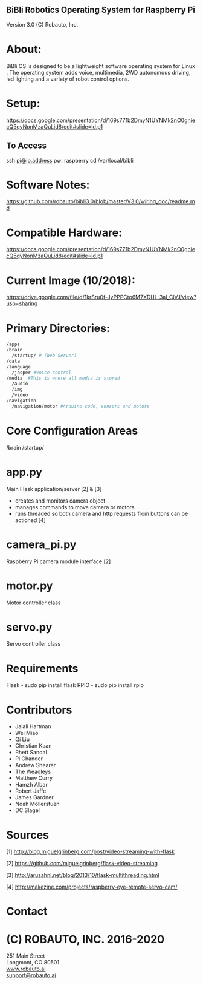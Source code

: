 BiBli Robotics Operating System for Raspberry Pi
------------------------------------------
Version 3.0 (C) Robauto, Inc. 

# About:

BiBli OS is designed to be a lightweight software operating system for Linux .
The operating system adds voice, multimedia, 2WD autonomous driving, led
lighting and a variety of robot control options. 


# Setup:

https://docs.google.com/presentation/d/169s771b2DmyN1UYNMk2nO0gniecQ5qyNonMzaQuLid8/edit#slide=id.p1

## To Access
ssh pi@ip.address
pw: raspberry
cd /var/local/bibli

# Software Notes: 

https://github.com/robauto/bibli3.0/blob/master/V3.0/wiring_doc/readme.md

# Compatible Hardware:

https://docs.google.com/presentation/d/169s771b2DmyN1UYNMk2nO0gniecQ5qyNonMzaQuLid8/edit#slide=id.p1

# Current Image (10/2018):

https://drive.google.com/file/d/1krSru0f-JyPPPCto6M7XDUL-3al_ClVJ/view?usp=sharing

# Primary Directories:
```bash
/apps
/brain
  /startup/ # (Web Server)
/data
/language
  /jasper #Voice control
/media  #This is where all media is stored
  /audio
  /img
  /video
/navigation
  /navigation/motor #Arduino code, sensors and motors
```
  
# Core Configuration Areas

/brain
  /startup/
  
# app.py
Main Flask application/server [2] & [3]
- creates and monitors camera object
- manages commands to move camera or motors
- runs threaded so both camera and http requests from buttons can be actioned [4]

# camera_pi.py
Raspberry Pi camera module interface [2]

# motor.py
Motor controller class

# servo.py
Servo controller class 

# Requirements
Flask - sudo pip install flask
RPIO - sudo pip install rpio 

# Contributors

- Jalali Hartman
- Wei Miao
- Qi Liu
- Christian Kaan
- Rhett Sandal
- Pi Chander
- Andrew Shearer
- The Weadleys
- Matthew Curry
- Hamzh Albar
- Robert Jaffe
- James Gardner
- Noah Mollerstuen
- DC Slagel


# Sources
[1] http://blog.miguelgrinberg.com/post/video-streaming-with-flask

[2] https://github.com/miguelgrinberg/flask-video-streaming

[3] http://arusahni.net/blog/2013/10/flask-multithreading.html

[4] http://makezine.com/projects/raspberry-eye-remote-servo-cam/

# Contact

# (C) ROBAUTO, INC. 2016-2020
251 Main Street    
Longmont, CO 80501    
www.robauto.ai    
support@robauto.ai 
